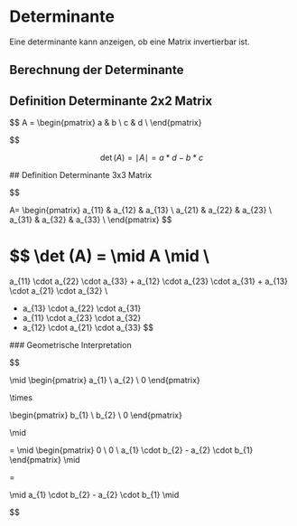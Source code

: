 # Determinante

Eine determinante kann anzeigen, ob eine Matrix invertierbar ist.

## Berechnung der Determinante


## Definition Determinante 2x2 Matrix

$$
A =
\begin{pmatrix}
a & b \\
c & d \\
\end{pmatrix}

$$

$$
\det (A) = \mid A \mid = a * d - b *c
$$

## Definition Determinante 3x3 Matrix

$$

A=
\begin{pmatrix}
a_{11} & a_{12} & a_{13} \\
a_{21} & a_{22} & a_{23} \\
a_{31} & a_{32} & a_{33} \\
\end{pmatrix}
$$

$$
\det (A) = \mid A \mid \\
= 
a_{11} \cdot a_{22} \cdot a_{33} +
a_{12} \cdot a_{23} \cdot a_{31} +
a_{13} \cdot a_{21} \cdot a_{32} \\

- a_{13} \cdot a_{22} \cdot a_{31}
- a_{11} \cdot a_{23} \cdot a_{32}
- a_{12} \cdot a_{21} \cdot a_{33}
$$

### Geometrische Interpretation

$$

\mid
\begin{pmatrix}
a_{1} \\
a_{2} \\
0
\end{pmatrix}

\times

\begin{pmatrix}
b_{1} \\
b_{2} \\
0
\end{pmatrix}

\mid

=
\mid
\begin{pmatrix}
0 \\
0 \\
a_{1} \cdot b_{2} - a_{2} \cdot b_{1}
\end{pmatrix}
\mid

=

\mid
a_{1} \cdot b_{2} - a_{2} \cdot b_{1}
\mid

$$
